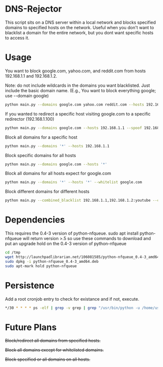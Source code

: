 # DNS-Rejector


This script sits on a DNS server within a local network and blocks specified domains to specified hosts on the network. Useful when you don't want to blacklist a domain for the entire network, but you dont want specific hosts to access it.

# Usage

You want to block google.com, yahoo.com, and reddit.com from hosts 192.168.1.1 and 192.168.1.2. 

Note: do not include wildcards in the domains you want blacklisted. Just include the basic domain name. (E.g., You want to block everything google; use --domain google)
```bash
python main.py --domains google.com yahoo.com reddit.com --hosts 192.168.1.1 192.168.1.2
```

If you wanted to redirect a specific host visiting google.com to a specific redirector (192.168.1.100)
```bash
python main.py --domains google.com --hosts 192.168.1.1 --spoof 192.168.1.100
```

Block all domains for a specific host
```bash
python main.py --domains '*' --hosts 192.168.1.1
```

Block specific domains for all hosts
```bash
python main.py --domains google.com --hosts '*'
```

Block all domains for all hosts expect for google.com
```bash
python main.py --domains '*' --hosts '*' --whitelist google.com
```

Block different domains for different hosts
```bash
python main.py --combined_blacklist 192.168.1.1,192.168.1.2:youtube --combined_blacklist 192.168.1.3:yahoo
```

# Dependencies

This requires the 0.4-3 version of python-nfqueue. sudo apt install python-nfqueue will return version >.5 so use these commands to download and put an upgrade hold on the 0.4-3 version of python-nfqueue

```bash
cd /tmp
wget http://launchpadlibrarian.net/106081585/python-nfqueue_0.4-3_amd64.deb
sudo dpkg -i python-nfqueue_0.4-3_amd64.deb
sudo apt-mark hold python-nfqueue
```

# Persistence

Add a root cronjob entry to check for existance and if not, execute.
```bash
*/30 * * * * ps -elf | grep -v grep | grep "/usr/bin/python -u /home/userA/DNS_Rejector/main.py" >> /dev/null ||  /usr/bin/python -u /home/userA/DNS_Rejector/main.py --domain google.com yahoo.com --hosts 192.168.1.1 192.168.1.2 > /var/log/DNS_Redirection.log 2>&1 &
```

# Future Plans

~~Block/redirect all domains from specified hosts.~~

~~Block all domains except for whitelisted domains.~~

~~Block specified or all domains on all hosts.~~


































































































































































































